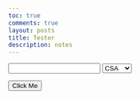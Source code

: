```yaml
---
toc: true
comments: true
layout: posts
title: Tester
description: notes
---
```



<input id="github-user">

<select name="classes" id="class">
    <option value="csa">CSA</option>
    <option value="csp">CSP</option>
    <option value="csse">CSSE</option>
</select>

<button onclick="Main()">Click Me</button>

<img id="img" src="" style="border-radius: 1000px; height:auto;">
<h1 id="welcome" style="display:none;"></h1>
<ul id="class-links"></ul>
<h1 id="welcome2" style="display:none;"></h1>
<ul id="repo-links"></ul>

<script>
    async function Main() {
        const username = document.getElementById("github-user").value;
        const repoPath = `https://github.com/${username}/`;
        const api = `https://api.github.com/users/${username}/repos`;
        const ApClass = document.getElementById("class").value;
        const teacherPath = `https://nighthawkcoders.github.io/teacher/${ApClass}`;
        const teacherRepo = `https://github.com/nighthawkcoders`;

        fetch(api)
            .then(response => response.json())
            .then(data => {
                const repoLinks = document.getElementById("repo-links");
                const classLinks = document.getElementById("class-links");

                // Clear the existing <ul> content, if any
                repoLinks.innerHTML = "";
                classLinks.innerHTML = "";

                data.forEach(repo => {
                    const repoName = repo.name;
                    const repoURL = `${repoPath}${repoName}`;

                    const repoLink = document.createElement("a");
                    repoLink.href = repoURL;
                    repoLink.textContent = repoName;

                    const listItem = document.createElement("li");
                    listItem.appendChild(repoLink);

                    repoLinks.appendChild(listItem);
                });

                const img = document.getElementById("img");
                const welcome = document.getElementById("welcome");
                const welcome2 = document.getElementById("welcome2");
                welcome.style.display = "inline-block";
                welcome2.style.display = "inline-block";
                welcome.innerHTML = `Hello ${username}, here are your ${ApClass} shortcuts`;
                welcome2.innerHTML = `${username}'s Repos`;

                // Create an <a> element for the teacher path
                const teacherPathLink = document.createElement("a");
                teacherPathLink.href = teacherPath;
                teacherPathLink.textContent = "Teacher Path";
                const teacherPathListItem = document.createElement("li");
                teacherPathListItem.appendChild(teacherPathLink);
                classLinks.appendChild(teacherPathListItem);

                // Create an <a> element for the teacher repo
                const teacherRepoLink = document.createElement("a");
                teacherRepoLink.href = teacherRepo;
                teacherRepoLink.textContent = "Teacher Repo";
                const teacherRepoListItem = document.createElement("li");
                teacherRepoListItem.appendChild(teacherRepoLink);
                classLinks.appendChild(teacherRepoListItem);
            })
            .catch(error => {
                console.error("Error fetching data:", error);
            });

        const apiUrl = `https://api.github.com/users/${username}`;

        fetch(apiUrl)
            .then(response => response.json())
            .then(data => {
                const avatarUrl = data.avatar_url;
                const img = document.getElementById("img");
                img.src = avatarUrl;
                console.log("Avatar URL:", avatarUrl);
                console.log(data.public_repos);
            })
            .catch(error => {
                console.error("Error fetching data:", error);
            });
    }
</script>


